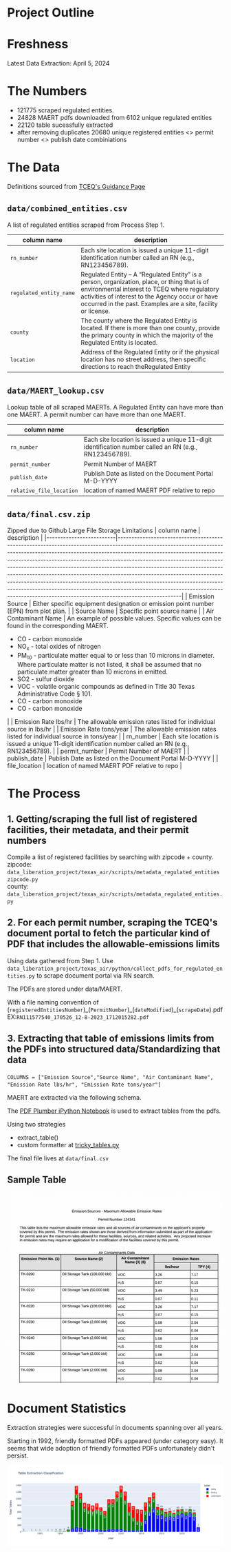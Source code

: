 # Project Outline

# Freshness

Latest Data Extraction: April 5, 2024

# The Numbers

- 121775 scraped regulated entities.
- 24828 MAERT pdfs downloaded from 6102 unique regulated entities
- 22120 table sucessfully extracted
- after removing duplicates 20680 unique registered entities <> permit number <> publish date combiniations

# The Data

Definitions sourced from [TCEQ's Guidance Page](https://www.tceq.texas.gov/permitting/central_registry/guidance.html)

## `data/combined_entities.csv`

A list of regulated entities scraped from Process Step 1.

| column name             | description                                                                                                                                                                                                                                                      |
| ----------------------- | ---------------------------------------------------------------------------------------------------------------------------------------------------------------------------------------------------------------------------------------------------------------- |
| `rn_number`             | Each site location is issued a unique 11-digit identification number called an RN (e.g., RN123456789).                                                                                                                                                           |
| `regulated_entity_name` | Regulated Entity – A “Regulated Entity” is a person, organization, place, or thing that is of environmental interest to TCEQ where regulatory activities of interest to the Agency occur or have occurred in the past. Examples are a site, facility or license. |
| `county`                | The county where the Regulated Entity is located. If there is more than one county, provide the primary county in which the majority of the Regulated Entity is located.                                                                                         |
| `location`              | Address of the Regulated Entity or if the physical location has no street address, then specific directions to reach theRegulated Entity                                                                                                                         |

## `data/MAERT_lookup.csv`

Lookup table of all scraped MAERTs. A Regulated Entity can have more than one MAERT. A permit number can have more than one MAERT.

| column name              | description                                                                                            |
| ------------------------ | ------------------------------------------------------------------------------------------------------ |
| `rn_number`              | Each site location is issued a unique 11-digit identification number called an RN (e.g., RN123456789). |
| `permit_number`          | Permit Number of MAERT                                                                                 |
| `publish_date`           | Publish Date as listed on the Document Portal M-D-YYYY                                                 |
| `relative_file_location` | location of named MAERT PDF relative to repo                                                           |

## `data/final.csv.zip`

Zipped due to Github Large File Storage Limitations
| column name | description |
|-------------------------|-----------------------------------------------------------------------------------------------------------------------------------------------------------------------------------------------------------------------------------------------------------------------------------------------------------------------------------------------------------------------------------------------------------------------------------------------------------------------------------------------------------------------------------------------------------------------------------------------------------------------------------------------------------------------|
| Emission Source | Either specific equipment designation or emission point number (EPN) from plot plan. |
| Source Name | Specific point source name |
| Air Contaminant Name | An example of possible values. Specific values can be found in the corresponding MAERT. <ul> <li> CO - carbon monoxide </li> <li> NO<sub>x</sub> - total oxides of nitrogen </li> <li> PM<sub>10</sub> - particulate matter equal to or less than 10 microns in diameter. Where particulate matter is not listed, it shall be assumed that no particulate matter greater than 10 microns in emitted. </li> <li> SO2 - sulfur dioxide </li> <li> VOC - volatile organic compounds as defined in Title 30 Texas Administrative Code § 101. </li> <li> CO - carbon monoxide </li> <li> CO - carbon monoxide </li> </ul> |
| Emission Rate lbs/hr | The allowable emission rates listed for individual source in lbs/hr |
| Emission Rate tons/year | The allowable emission rates listed for individual source in tons/year |
| rn_number | Each site location is issued a unique 11-digit identification number called an RN (e.g., RN123456789). |
| permit_number | Permit Number of MAERT |
| publish_date | Publish Date as listed on the Document Portal M-D-YYYY |
| file_location | location of named MAERT PDF relative to repo |

# The Process

## 1. Getting/scraping the full list of registered facilities, their metadata, and their permit numbers

Compile a list of registered facilities by searching with zipcode + county. \
zipcode: `data_liberation_project/texas_air/scripts/metadata_regulated_entities zipcode.py`\
county: `data_liberation_project/texas_air/scripts/metadata_regulated_entities.py`

## 2. For each permit number, scraping the TCEQ's document portal to fetch the particular kind of PDF that includes the allowable-emissions limits

Using data gathered from Step 1. Use `data_liberation_project/texas_air/python/collect_pdfs_for_regulated_entities.py` to scrape document portal via RN search.

The PDFs are stored under data/MAERT.

With a file naming convention of (`registeredEntitiesNumber`)\_(`PermitNumber`)\_(`dateModified`)\_(`scrapeDate`).pdf
EX:`RN111577540_170526_12-8-2023_1712015282.pdf`

## 3. Extracting that table of emissions limits from the PDFs into structured data/Standardizing that data

`COLUMNS = ["Emission Source","Source Name", "Air Contaminant Name", "Emission Rate lbs/hr", "Emission Rate tons/year"]`

MAERT are extracted via the following schema.

The [PDF Plumber iPython Notebook](texas_air/table_extraction/pdf_plumber.ipynb) is used to extract tables from the pdfs.

Using two strategies

- extract_table()
- custom formatter at [tricky_tables.py](texas_air/table_extraction/tricky_tables.py)

The final file lives at `data/final.csv`

## Sample Table

![Sample Table](assets/table.png)

# Document Statistics

Extraction strategies were successful in documents spanning over all years.

Starting in 1992, friendly formatted PDFs appeared (under category easy). It seems that wide adoption of friendly formatted PDFs unfortunately didn't persist.

![Sample Table](assets/doc.png)
